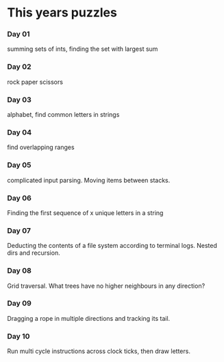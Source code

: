 # This years puzzles

### Day 01
summing sets of ints, finding the set with largest sum

### Day 02
rock paper scissors

### Day 03
alphabet, find common letters in strings

### Day 04
find overlapping ranges

### Day 05
complicated input parsing. Moving items between stacks.

### Day 06
Finding the first sequence of x unique letters in a string

### Day 07
Deducting the contents of a file system according to terminal logs. Nested dirs and recursion.

### Day 08
Grid traversal. What trees have no higher neighbours in any direction?

### Day 09
Dragging a rope in multiple directions and tracking its tail.

### Day 10
Run multi cycle instructions across clock ticks, then draw letters.
